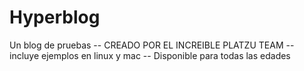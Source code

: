 # Hyperblog
Un blog de pruebas
-- CREADO POR EL INCREIBLE PLATZU TEAM
-- incluye ejemplos en linux y mac
-- Disponible para todas las edades
